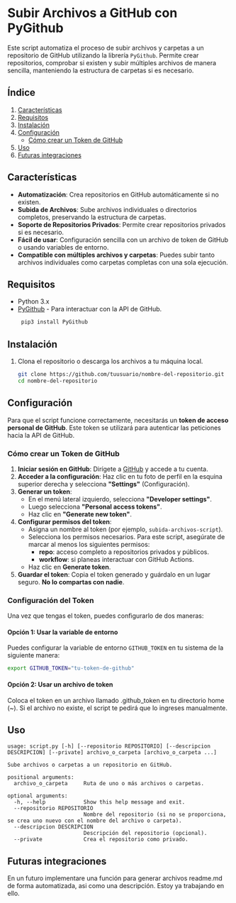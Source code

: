 # Subir Archivos a GitHub con PyGithub

Este script automatiza el proceso de subir archivos y carpetas a un repositorio de GitHub utilizando la librería `PyGithub`. Permite crear repositorios, comprobar si existen y subir múltiples archivos de manera sencilla, manteniendo la estructura de carpetas si es necesario.

## Índice

1. [Características](#características)
2. [Requisitos](#requisitos)
3. [Instalación](#instalación)
4. [Configuración](#configuración)
   - [Cómo crear un Token de GitHub](#cómo-crear-un-token-de-github)
5. [Uso](#uso)
6. [Futuras integraciones](#futuras-integraciones)
## Características

- **Automatización**: Crea repositorios en GitHub automáticamente si no existen.
- **Subida de Archivos**: Sube archivos individuales o directorios completos, preservando la estructura de carpetas.
- **Soporte de Repositorios Privados**: Permite crear repositorios privados si es necesario.
- **Fácil de usar**: Configuración sencilla con un archivo de token de GitHub o usando variables de entorno.
- **Compatible con múltiples archivos y carpetas**: Puedes subir tanto archivos individuales como carpetas completas con una sola ejecución.

## Requisitos

- Python 3.x
- [PyGithub](https://pypi.org/project/PyGithub/) - Para interactuar con la API de GitHub.
  ```bash
   pip3 install PyGithub

## Instalación

1. Clona el repositorio o descarga los archivos a tu máquina local.

   ```bash
   git clone https://github.com/tuusuario/nombre-del-repositorio.git
   cd nombre-del-repositorio
## Configuración

Para que el script funcione correctamente, necesitarás un **token de acceso personal de GitHub**. Este token se utilizará para autenticar las peticiones hacia la API de GitHub.

### Cómo crear un Token de GitHub

1. **Iniciar sesión en GitHub**: Dirígete a [GitHub](https://github.com) y accede a tu cuenta.
2. **Acceder a la configuración**: Haz clic en tu foto de perfil en la esquina superior derecha y selecciona **"Settings"** (Configuración).
3. **Generar un token**:
   - En el menú lateral izquierdo, selecciona **"Developer settings"**.
   - Luego selecciona **"Personal access tokens"**.
   - Haz clic en **"Generate new token"**.
4. **Configurar permisos del token**:
   - Asigna un nombre al token (por ejemplo, `subida-archivos-script`).
   - Selecciona los permisos necesarios. Para este script, asegúrate de marcar al menos los siguientes permisos:
     - **repo**: acceso completo a repositorios privados y públicos.
     - **workflow**: si planeas interactuar con GitHub Actions.
   - Haz clic en **Generate token**.
5. **Guardar el token**: Copia el token generado y guárdalo en un lugar seguro. **No lo compartas con nadie**.

### Configuración del Token

Una vez que tengas el token, puedes configurarlo de dos maneras:

#### Opción 1: Usar la variable de entorno

Puedes configurar la variable de entorno `GITHUB_TOKEN` en tu sistema de la siguiente manera:

```bash
export GITHUB_TOKEN="tu-token-de-github"
```
#### Opción 2: Usar un archivo de token

Coloca el token en un archivo llamado .github_token en tu directorio home (~). Si el archivo no existe, el script te pedirá que lo ingreses manualmente.

## Uso

```
usage: script.py [-h] [--repositorio REPOSITORIO] [--descripcion DESCRIPCION] [--private] archivo_o_carpeta [archivo_o_carpeta ...]
  
Sube archivos o carpetas a un repositorio en GitHub.

positional arguments:
  archivo_o_carpeta     Ruta de uno o más archivos o carpetas.

optional arguments:
  -h, --help            Show this help message and exit.
  --repositorio REPOSITORIO
                        Nombre del repositorio (si no se proporciona, se crea uno nuevo con el nombre del archivo o carpeta).
  --descripcion DESCRIPCION
                        Descripción del repositorio (opcional).
  --private             Crea el repositorio como privado.
```
## Futuras integraciones
En un futuro implementare una función para generar archivos readme.md de forma automatizada, asi como una descripción. Estoy ya trabajando en ello.
